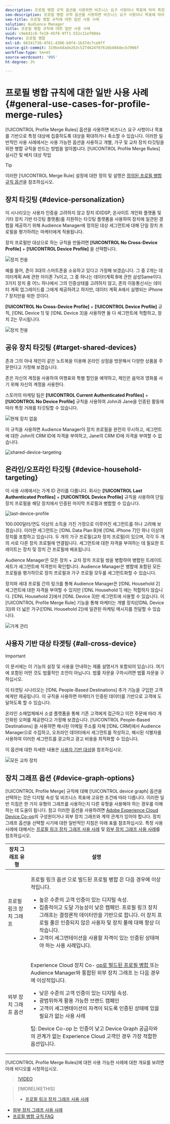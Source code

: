 ```yaml
---
description: 프로필 병합 규칙 옵션을 사용하면 비즈니스 요구 사항이나 목표에 따라 특정 대상에 대한 대상 포커스를 확장하거나 강화할 수 있습니다. 이러한 일반적인 사용 사례에서는 사용 가능한 옵션을 사용하고 개별, 가구 및 교차 장치 타깃팅을 위한 병합 규칙을 만드는 방법을 알아봅니다.
seo-description: 프로필 병합 규칙 옵션을 사용하면 비즈니스 요구 사항이나 목표에 따라 특정 대상에 대한 대상 포커스를 확장하거나 강화할 수 있습니다. 이러한 일반적인 사용 사례에서는 사용 가능한 옵션을 사용하고 개별, 가구 및 교차 장치 타깃팅을 위한 병합 규칙을 만드는 방법을 알아봅니다.
seo-title: 프로필 병합 규칙에 대한 일반 사용 사례
solution: Audience Manager
title: 프로필 병합 규칙에 대한 일반 사용 사례
uuid: c9eb41c8-fe19-45f8-9ff1-552c11ef08da
feature: 프로필 병합
exl-id: 66341736-4f61-4306-b9f4-1b37dc7ce0ff
source-git-commit: 319be4dade263c5274624f07616b404decb7066f
workflow-type: tm+mt
source-wordcount: '995'
ht-degree: 3%

---
```


# 프로필 병합 규칙에 대한 일반 사용 사례 {#general-use-cases-for-profile-merge-rules}

[!UICONTROL Profile Merge Rules] 옵션을 사용하면 비즈니스 요구 사항이나 목표를 기반으로 특정 대상에 집중하도록 대상을 확대하거나 축소할 수 있습니다. 이러한 일반적인 사용 사례에서는 사용 가능한 옵션을 사용하고 개별, 가구 및 교차 장치 타깃팅을 위한 병합 규칙을 만드는 방법을 알아봅니다. [!UICONTROL Profile Merge Rules] 실시간 및 배치 대상 작업

>[!TIP]
>
>이러한 [!UICONTROL Merge Rule] 설정에 대한 정의 및 설명은 [정의된 프로필 병합 규칙 옵션](merge-rule-definitions.md)을 참조하십시오.

## 장치 타깃팅 {#device-personalization}

이 시나리오는 사용자 인증을 고려하지 않고 장치 ID(DSP, 온사이트 개인화 플랫폼 및 기타 장치 기반 타깃팅 플랫폼)를 지원하는 타깃팅 플랫폼을 사용하여 장치에 일관된 경험을 제공하기 위해 Audience Manager에 정의된 대상 세그먼트에 대해 단일 장치 프로필을 평가하려는 마케터에게 적용됩니다.

장치 프로필만 대상으로 하는 규칙을 만들려면 **[!UICONTROL No Cross-Device Profile]** + **[!UICONTROL Device Profile]** 을 선택합니다.

![장치 전용](assets/device-only.png)

예를 들어, 존이 3대의 스마트폰을 소유하고 있다고 가정해 보겠습니다. 그 중 2개는 데이터계획 A에 관한 아이폰 7s이고, 그 중 하나는 데이터계획 B에 관한 삼성Same이다. 3가지 장치 중 어느 하나에서 그의 인증상태를 고려하지 않고, 존의 이동통신사는 데이터 계획 업그레이드를 그에게 제공하려고 하지만, 데이터 계획 A에서 실행되는 iPhone 7 장치만을 위한 것이다.

**[!UICONTROL No Cross-Device Profile]** + **[!UICONTROL Device Profile]** 규칙, [!DNL Device 1] 및 [!DNL Device 3]을 사용하면 둘 다 세그먼트에 적합하고, 장치 2는 무시됩니다.

![장치 전용](assets/device-management.png)

## 공유 장치 타깃팅 {#target-shared-devices}

존과 그의 아내 제인이 같은 노트북을 이용해 온라인 상점을 방문해서 다양한 상품을 주문한다고 가정해 보겠습니다.

존은 자신의 계정을 사용하여 여행표와 특별 할인을 예약하고, 제인은 음악과 영화를 사기 위해 자신의 계정을 사용한다.

스토어의 마케팅 팀은 **[!UICONTROL Current Authenticated Profiles]** + **[!UICONTROL No Device Profile]** 규칙을 사용하여 John과 Jane을 인증된 활동에 따라 특정 거래를 타깃팅할 수 있습니다.

![현재 장치 없음](assets/current-no-device.png)

이 규칙을 사용하면 Audience Manager이 장치 프로필을 완전히 무시하고, 세그먼트에 대한 John의 CRM ID에 자격을 부여하고, Jane의 CRM ID에 자격을 부여할 수 없습니다.

![shared-device-targeting](assets/shared-device-targeting.png)

## 온라인/오프라인 타깃팅 {#device-household-targeting}

이 사용 사례에서는 가계 ID 관리를 다룹니다. 회사는 **[!UICONTROL Last Authenticated Profiles]** + **[!UICONTROL Device Profile]** 규칙을 사용하여 단일 장치 프로필을 해당 장치에서 인증된 마지막 프로필과 병합할 수 있습니다.

![last-device-profile](assets/last-device-profile.png)

100.000달러/연도 이상의 소득을 가진 가정으로 이루어진 세그먼트를 하나 고려해 보겠습니다. 이러한 세그먼트는 [!DNL Data Plan B]에 [!DNL iPhone 7]인 하나 이상의 장치를 포함하고 있습니다. 두 개의 가구 프로필(교차 장치 프로필)이 있으며, 각각 두 개의 서로 다른 장치 프로필에 연결됩니다. 세그먼트에 대한 자격을 부여하는 데 필요한 트레이트는 장치 및 장치 간 프로필에 배포됩니다.

Audience Manager은 모든 장치 + 교차 장치 프로필 쌍을 병합하여 병합된 트레이트 세트가 세그먼트에 적격한지 확인합니다. Audience Manager은 병합에 포함된 모든 프로필을 평가하므로 장치 프로필과 가구 프로필 모두를 세그먼트화할 수 있습니다.

장치와 세대 프로필 간의 링크를 통해 Audience Manager은 [!DNL Household 2] 세그먼트에 대한 자격을 부여할 수 있지만 [!DNL Household 1] 에는 적합하지 않습니다. [!DNL Household 2]에서 [!DNL Device 3]만 세그먼트에 사용할 수 있습니다. 이 [!UICONTROL Profile Merge Rule] 기능을 통해 마케터는 개별 장치([!DNL Device 3])와 더 넓은 가구([!DNL Household 2])에 일관된 마케팅 메시지를 전달할 수 있습니다.

![가계 관리](assets/household-management.png)

## 사용자 기반 대상 타겟팅 {#all-cross-device}

>[!IMPORTANT]
>
>이 문서에는 이 기능의 설정 및 사용을 안내하는 제품 설명서가 포함되어 있습니다. 여기에 포함된 어떤 것도 법률적인 조언이 아닙니다. 법률 자문을 구하시려면 법률 자문을 구하십시오.

이 타겟팅 시나리오는 [!DNL People-Based Destinations] 추가 기능을 구입한 고객에게만 제공됩니다. 이 규칙을 사용하면 마케터가 인증된 데이터를 기반으로 고객에 도달하도록 할 수 있습니다.

온라인 소매업체에서 소셜 플랫폼을 통해 기존 고객에게 접근하고 이전 주문에 따라 개인화된 오퍼를 제공한다고 가정해 보겠습니다. [!UICONTROL People-Based Destinations] 을 사용하면 해시된 이메일 주소를 자체 [!DNL CRM]에서 Audience Manager으로 수집하고, 오프라인 데이터에서 세그먼트를 작성하고, 해시된 식별자를 사용하여 이러한 세그먼트를 광고하고 광고 비용을 최적화할 수 있습니다.

이 옵션에 대한 자세한 내용은 [사용자 기반 대상](../destinations/people-based-destinations-overview.md)을 참조하십시오.

![모든 교차 장치](assets/all-cross-device.png)

## 장치 그래프 옵션 {#device-graph-options}

[!UICONTROL Profile Merge] 규칙에 대해 [!UICONTROL device graph] 옵션을 선택하는 것은 디지털 속성 및 비즈니스 목표에 고유한 조건에 따라 다릅니다. 이러한 일반 지침은 한 가지 유형의 그래프를 사용하는지 다른 유형을 사용해야 하는 경우를 이해하는 데 도움이 됩니다. 참고 이러한 옵션을 사용하려면 [Adobe Experience Cloud Device Co-op](https://experienceleague.adobe.com/docs/device-co-op/using/home.html)의 구성원이거나 외부 장치 그래프와 계약 관계가 있어야 합니다. 장치 그래프 옵션을 선택할 시기에 대한 일반적인 지침은 아래 표를 참조하십시오. 특정 사용 사례에 대해서는 [프로필 링크 장치 그래프 사용 사례](profile-link-use-case.md) 및 [외부 장치 그래프 사용 사례](external-graph-use-cases.md)를 참조하십시오.

<table id="table_66D9152D4FF040A186003272D456625D"> 
 <thead> 
  <tr> 
   <th colname="col1" class="entry"> 장치 그래프 유형 </th> 
   <th colname="col2" class="entry"> 설명 </th> 
  </tr>
 </thead>
 <tbody> 
  <tr> 
   <td colname="col1"> <p><span class="wintitle"> 프로필 링크 장치 그래프</span> </p> </td> 
   <td colname="col2"> <p><span class="wintitle"> 프로필 </span> 링크 옵션 <span class="wintitle"> 으로 빌드된 프로필 병합</span> 은 다음 경우에 이상적입니다. </p> <p> 
     <ul id="ul_FF44FA894BB2448887C8EDA9C8407EF9"> 
      <li id="li_E22505210C664FE6A9AA7C61244B36DA">높은 수준의 고객 인증이 있는 디지털 속성. </li> 
      <li id="li_BE7112EE611E4DEB95B5C0A2852BFA97">집중적이고 도달 가능성이 낮은 캠페인. <span class="wintitle"> 프로필 링크</span> 장치 그래프는 결정론적 데이터만을 기반으로 합니다. 이 장치 프로필 풀은 인증되지 않은 사용자 및 장치 풀에 대해 항상 더 작습니다. </li> 
      <li id="li_5FD9E936A72A4EFE80E694FA2E08E385">고객이 세그먼테이션을 사용할 자격이 있는 인증된 상태여야 하는 사용 사례입니다. </li> 
     </ul> </p> </td> 
  </tr> 
  <tr> 
   <td colname="col1"> <p>외부 장치 그래프 옵션 </p> </td> 
   <td colname="col2"> <p><span class="wintitle"> Experience Cloud </span> 장치 Co- <a href="https://experienceleague.adobe.com/docs/device-co-op/using/about/overview.html" format="https" scope="external"> op로 빌드된 프로필 병합 </a> 또는 Audience Manager와 통합된 외부 장치  <span class="keyword"> 그래프</span> 는 다음 경우에 이상적입니다. </p> <p> 
     <ul id="ul_D76D773988604A619FA4A3BF37F910F0"> 
      <li id="li_969A0755A9E34CBEB2F7331C137B9A26">낮은 수준의 고객 인증이 있는 디지털 속성. </li> 
      <li id="li_AC78C8B4AD5340FFAC44FE851096C6A6">광범위하게 활용 가능한 브랜드 캠페인 </li> 
      <li id="li_14AEC54CE34440889A3A36324EC6F497">고객이 세그멘테이션의 자격이 되도록 인증된 상태에 있을 필요가 없는 사용 사례 </li> 
     </ul> </p> <p> <p>팁: <span class="keyword"> Device Co-op</span> 는 인증이 낮고 Device Graph 공급자와의 관계가 없는 <span class="keyword"> Experience Cloud</span> 고객인 경우 가장 적합한 옵션입니다. </p> </p> </td> 
  </tr> 
 </tbody> 
</table>

[!UICONTROL Profile Merge Rules]에 대한 사용 가능한 사례에 대한 개요를 보려면 아래 비디오를 시청하십시오.

>[!VIDEO](https://video.tv.adobe.com/v/28975/)

>[!MORELIKETHIS]
>
>* [프로필 링크 장치 그래프 사용 사례](profile-link-use-case.md)
* [외부 장치 그래프 사용 사례](external-graph-use-cases.md)
* [프로필 병합 규칙 FAQ](../../faq/faq-profile-merge.md)

